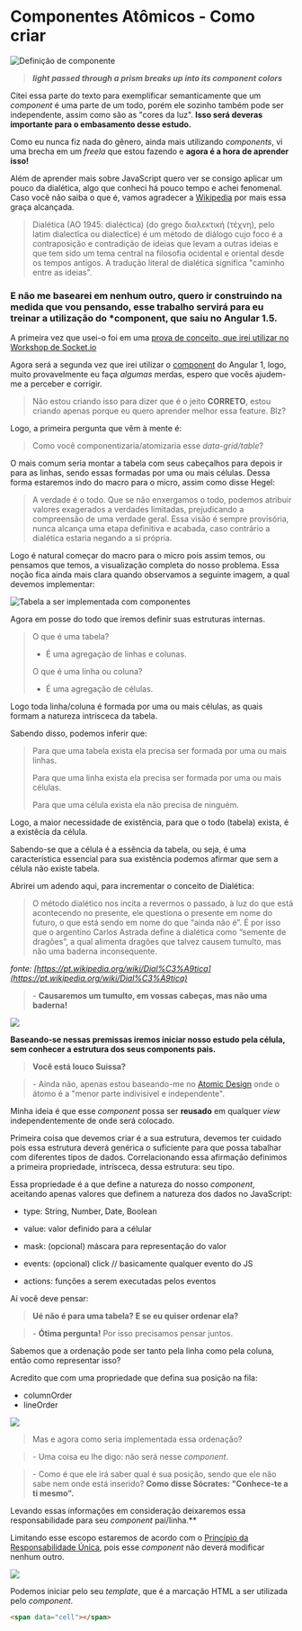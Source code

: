 # Componentes Atômicos - Como criar


![Definição de componente](https://github.com/suissa/componentes-atomicos-como-fazer/blob/master/imgs/component.png?raw=true)



> ***light passed through a prism breaks up into its component colors***

Citei essa parte do texto para exemplificar semanticamente que um *component* é uma parte de um todo, porém ele sozinho também pode ser independente, assim como são as "cores da luz". **Isso será deveras importante para o embasamento desse estudo.**

Como eu nunca fiz nada do gênero, ainda mais utilizando *components*, vi uma brecha em um *freela* que estou fazendo e **agora é a hora de aprender isso!**

Além de aprender mais sobre JavaScript quero ver se consigo aplicar um pouco da dialética, algo que conheci há pouco tempo e achei fenomenal. Caso você não saiba o que é, vamos agradecer a [Wikipedia](https://pt.wikipedia.org/wiki/Dial%C3%A9tica) por mais essa graça alcançada.

> Dialética (AO 1945: dialéctica) (do grego διαλεκτική (τέχνη), pelo latim dialectĭca ou dialectĭce) é um método de diálogo cujo foco é a contraposição e contradição de ideias que levam a outras ideias e que tem sido um tema central na filosofia ocidental e oriental desde os tempos antigos. A tradução literal de dialética significa "caminho entre as ideias".

### E não me basearei em nenhum outro, quero ir construindo na medida que vou pensando, esse trabalho servirá para eu treinar a utilização do *component, que saiu no Angular 1.5.

A primeira vez que usei-o foi em uma [prova de conceito, que irei utilizar no Workshop de Socket.io](https://github.com/Webschool-io/Workshop-AO-VIVO-Socket.io/blob/master/examples/components-events/app.js)

Agora será a segunda vez que irei utilizar o [component](https://docs.angularjs.org/guide/component) do Angular 1, logo, muito provavelmente eu faça *algumas* merdas, espero que vocês ajudem-me a perceber e corrigir.

> Não estou criando isso para dizer que é o jeito **CORRETO**, estou criando apenas porque eu quero aprender melhor essa feature. Blz?

Logo, a primeira pergunta que vêm à mente é:

> Como você componentizaria/atomizaria esse *data-grid/table*? 

O mais comum seria montar a tabela com seus cabeçalhos para depois ir para as linhas, sendo essas formadas por uma ou mais células. Dessa forma estaremos indo do macro para o micro, assim como disse Hegel:

> A verdade é o todo. Que se não enxergamos o todo, podemos atribuir valores exagerados a verdades limitadas, prejudicando a compreensão de uma verdade geral. Essa visão é sempre provisória, nunca alcança uma etapa definitiva e acabada, caso contrário a dialética estaria negando a si própria.

Logo é natural começar do macro para o micro pois assim temos, ou pensamos que temos, a visualização completa do nosso problema. Essa noção fica ainda mais clara quando observamos a seguinte imagem, a qual devemos implementar:

![Tabela a ser implementada com componentes](https://github.com/suissa/componentes-atomicos-como-fazer/blob/master/imgs/oquefazer.png?raw=true)

Agora em posse do todo que iremos definir suas estruturas internas.

> O que é uma tabela?
> 
> - É uma agregação de linhas e colunas.
> 
> O que é uma linha ou coluna?
> 
> - É uma agregação de células.  

Logo toda linha/coluna é formada por uma ou mais células, as quais formam a natureza intrísceca da tabela.

Sabendo disso, podemos inferir que: 

> Para que uma tabela exista ela precisa ser formada por uma ou mais linhas.
> 
> Para que uma linha exista ela precisa ser formada por uma ou mais células.
> 
> Para que uma célula exista ela não precisa de ninguém.

Logo, a maior necessidade de existência, para que o todo (tabela) exista, é a existêcia da célula.

Sabendo-se que a célula é a essência da tabela, ou seja, é uma característica essencial para sua existência podemos afirmar que sem a célula não existe tabela.

Abrirei um adendo aqui, para incrementar o conceito de Dialética:

> O método dialético nos incita a revermos o passado, à luz do que está acontecendo no presente, ele questiona o presente em nome do futuro, o que está sendo em nome do que “ainda não é”. É por isso que o argentino Carlos Astrada define a dialética como “semente de dragões”, a qual alimenta dragões que talvez causem tumulto, mas não uma baderna inconsequente.

*fonte: [https://pt.wikipedia.org/wiki/Dial%C3%A9tica](https://pt.wikipedia.org/wiki/Dial%C3%A9tica)*

> \- **Causaremos um tumulto, em vossas cabeças, mas não uma baderna!**


![](https://github.com/suissa/componentes-atomicos-como-fazer/blob/master/imgs/Dragon_info.png?raw=true)


**Baseando-se nessas premissas iremos iniciar nosso estudo pela célula, sem conhecer a estrutura dos seus components pais.**

> **Você está louco Suissa?**

> \- Ainda não, apenas estou baseando-me no [Atomic Design](http://nomadev.com.br/atomic-design-b%C3%B3sons-e-quarks-extended/) onde o átomo é a "menor parte indivisível e independente".

Minha ideia é que esse *component* possa ser **reusado** em qualquer *view* independentemente de onde será colocado.

Primeira coisa que devemos criar é a sua estrutura, devemos ter cuidado pois essa estrutura deverá genérica o suficiente para que possa tabalhar com diferentes tipos de dados. Correlacionando essa afirmação definimos a primeira propriedade, intrísceca, dessa estrutura: seu tipo.

Essa propriedade é a que define a natureza do nosso *component*, aceitando apenas valores que definem a natureza dos dados no JavaScript:

- type: String, Number, Date, Boolean


- value: valor definido para a célular
- mask: (opcional) máscara para representação do valor
- events: (opcional) click // basicamente qualquer evento do JS
- actions: funções a serem executadas pelos eventos

Aí você deve pensar:

> **Ué não é para uma tabela? E se eu quiser ordenar ela?**

> \- **Ótima pergunta!** Por isso precisamos pensar juntos.

Sabemos que a ordenação pode ser tanto pela linha como pela coluna, então como representar isso?

Acredito que com uma propriedade que defina sua posição na fila:

- columnOrder
- lineOrder

![](https://memecrunch.com/meme/3ARWO/joao-kleber/image.png)

> Mas e agora como seria implementada essa ordenação?

> \- Uma coisa eu lhe digo: não será nesse *component*.

> \- Como é que ele irá saber qual é sua posição, sendo que ele não sabe nem onde está inserido? **Como disse Sócrates: "Conhece-te a ti mesmo".**

Levando essas informações em consideração deixaremos essa responsabilidade para seu *component* pai/linha.** 

Limitando esse escopo estaremos de acordo com o [Princípio da Responsabilidade Única](https://en.wikipedia.org/wiki/Single_responsibility_principle), pois esse *component* não deverá modificar nenhum outro.

![](https://cdn.meme.am/instances/49125506.jpg)

Podemos iniciar pelo seu *template*, que é a marcação HTML a ser utilizada pelo *component*.

```html
<span data="cell"></span>
```
